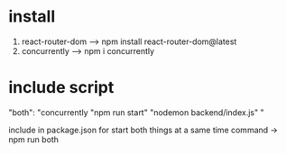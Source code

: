 # install

1. react-router-dom     -->     npm install react-router-dom@latest
2. concurrently         -->     npm i concurrently

# include script

"both": "concurrently \"npm run start\" \"nodemon backend/index.js\" "

include in package.json for start both things at a same time
command ->  npm run both

